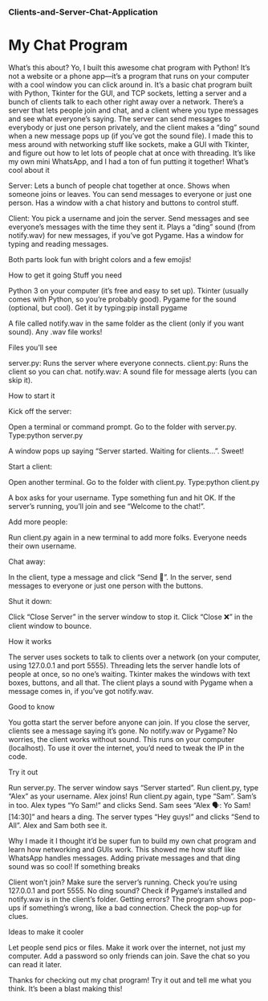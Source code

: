 ### Clients-and-Server-Chat-Application

# My Chat Program

What’s this about?
Yo, I built this awesome chat program with Python! It’s not a website or a phone app—it’s a program that runs on your computer with a cool window you can click around in. It’s a basic chat program built with Python, Tkinter for the GUI, and TCP sockets, letting a server and a bunch of clients talk to each other right away over a network. There’s a server that lets people join and chat, and a client where you type messages and see what everyone’s saying. The server can send messages to everybody or just one person privately, and the client makes a “ding” sound when a new message pops up (if you’ve got the sound file).
I made this to mess around with networking stuff like sockets, make a GUI with Tkinter, and figure out how to let lots of people chat at once with threading. It’s like my own mini WhatsApp, and I had a ton of fun putting it together!
What’s cool about it

Server:
Lets a bunch of people chat together at once.
Shows when someone joins or leaves.
You can send messages to everyone or just one person.
Has a window with a chat history and buttons to control stuff.


Client:
You pick a username and join the server.
Send messages and see everyone’s messages with the time they sent it.
Plays a “ding” sound (from notify.wav) for new messages, if you’ve got Pygame.
Has a window for typing and reading messages.


Both parts look fun with bright colors and a few emojis!

How to get it going
Stuff you need

Python 3 on your computer (it’s free and easy to set up).
Tkinter (usually comes with Python, so you’re probably good).
Pygame for the sound (optional, but cool). Get it by typing:pip install pygame


A file called notify.wav in the same folder as the client (only if you want sound). Any .wav file works!

Files you’ll see

server.py: Runs the server where everyone connects.
client.py: Runs the client so you can chat.
notify.wav: A sound file for message alerts (you can skip it).

How to start it

Kick off the server:

Open a terminal or command prompt.
Go to the folder with server.py.
Type:python server.py


A window pops up saying “Server started. Waiting for clients…”. Sweet!


Start a client:

Open another terminal.
Go to the folder with client.py.
Type:python client.py


A box asks for your username. Type something fun and hit OK.
If the server’s running, you’ll join and see “Welcome to the chat!”.


Add more people:

Run client.py again in a new terminal to add more folks. Everyone needs their own username.


Chat away:

In the client, type a message and click “Send 💬”.
In the server, send messages to everyone or just one person with the buttons.


Shut it down:

Click “Close Server” in the server window to stop it.
Click “Close ❌” in the client window to bounce.



How it works

The server uses sockets to talk to clients over a network (on your computer, using 127.0.0.1 and port 5555).
Threading lets the server handle lots of people at once, so no one’s waiting.
Tkinter makes the windows with text boxes, buttons, and all that.
The client plays a sound with Pygame when a message comes in, if you’ve got notify.wav.

Good to know

You gotta start the server before anyone can join.
If you close the server, clients see a message saying it’s gone.
No notify.wav or Pygame? No worries, the client works without sound.
This runs on your computer (localhost). To use it over the internet, you’d need to tweak the IP in the code.

Try it out

Run server.py. The server window says “Server started”.
Run client.py, type “Alex” as your username. Alex joins!
Run client.py again, type “Sam”. Sam’s in too.
Alex types “Yo Sam!” and clicks Send. Sam sees “Alex 🗣️: Yo Sam! [14:30]” and hears a ding.
The server types “Hey guys!” and clicks “Send to All”. Alex and Sam both see it.

Why I made it
I thought it’d be super fun to build my own chat program and learn how networking and GUIs work. This showed me how stuff like WhatsApp handles messages. Adding private messages and that ding sound was so cool!
If something breaks

Client won’t join? Make sure the server’s running. Check you’re using 127.0.0.1 and port 5555.
No ding sound? Check if Pygame’s installed and notify.wav is in the client’s folder.
Getting errors? The program shows pop-ups if something’s wrong, like a bad connection. Check the pop-up for clues.

Ideas to make it cooler

Let people send pics or files.
Make it work over the internet, not just my computer.
Add a password so only friends can join.
Save the chat so you can read it later.

Thanks for checking out my chat program! Try it out and tell me what you think. It’s been a blast making this!

